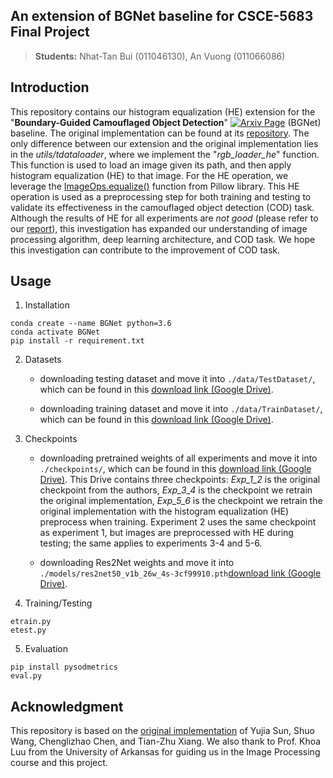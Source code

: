 ## An extension of BGNet baseline for CSCE-5683 Final Project

> **Students:**
> Nhat-Tan Bui (011046130),
> An Vuong (011066086)

## Introduction

This repository contains our histogram equalization (HE) extension for the "**Boundary-Guided Camouflaged Object Detection**" [![Arxiv Page](https://img.shields.io/badge/Arxiv-2207.00794-red?style=flat-square)](https://arxiv.org/abs/2207.00794) (BGNet)  baseline.
The original implementation can be found at its <a href="https://github.com/thograce/BGNet">repository</a>. The only difference between our extension and the original implementation lies in the _utils/tdataloader_, where we implement the "_rgb_loader_he_" function. This function is used to load an image given its path, and then apply histogram equalization (HE) to that image.
For the HE operation, we leverage the <a href="https://pillow.readthedocs.io/en/stable/reference/ImageOps.html#PIL.ImageOps.equalize">ImageOps.equalize()</a> function from Pillow library.
This HE operation is used as a preprocessing step for both training and testing to validate its effectiveness in the camouflaged object detection (COD) task.
Although the results of HE for all experiments are _not good_ (please refer to our <a href="https://drive.google.com/file/d/1B0F7tw3KGfTEHRxgP7YsH_hF647iHW1O/view?usp=sharing">report</a>), this investigation has expanded our understanding of image processing algorithm, deep learning
architecture, and COD task. We hope this investigation can contribute to the improvement of COD task.

## Usage

1. Installation

```
conda create --name BGNet python=3.6
conda activate BGNet
pip install -r requirement.txt
```

2. Datasets

    + downloading testing dataset and move it into `./data/TestDataset/`, 
    which can be found in this [download link (Google Drive)](https://drive.google.com/file/d/1SLRB5Wg1Hdy7CQ74s3mTQ3ChhjFRSFdZ/view?usp=sharing).
    
    + downloading training dataset and move it into `./data/TrainDataset/`, 
    which can be found in this [download link (Google Drive)](https://drive.google.com/file/d/1Kifp7I0n9dlWKXXNIbN7kgyokoRY4Yz7/view?usp=sharing).

3. Checkpoints
    
    + downloading pretrained weights of all experiments and move it into `./checkpoints/`, 
    which can be found in this [download link (Google Drive)](https://drive.google.com/drive/folders/18C9rtogy8caXHfDNaRtcqp9vpDq7bysd?usp=drive_link).
    This Drive contains three checkpoints: _Exp_1_2_ is the original checkpoint from the authors, _Exp_3_4_ is the checkpoint we retrain the original implementation, _Exp_5_6_ is the checkpoint we
    retrain the original implementation with the histogram equalization (HE) preprocess when training. Experiment 2 uses the same checkpoint as experiment 1, but images are preprocessed with HE during testing; the same applies to experiments 3-4 and 5-6.
    
    + downloading Res2Net weights and move it into `./models/res2net50_v1b_26w_4s-3cf99910.pth`[download link (Google Drive)](https://drive.google.com/file/d/1_1N-cx1UpRQo7Ybsjno1PAg4KE1T9e5J/view?usp=sharing).
      
4. Training/Testing
```
etrain.py
etest.py
```

5. Evaluation
```
pip install pysodmetrics
eval.py
```

## Acknowledgment

This repository is based on the <a href="https://github.com/thograce/BGNet">original implementation</a> of Yujia Sun, Shuo Wang, Chenglizhao Chen, and Tian-Zhu Xiang. We also thank to Prof. Khoa Luu from the University of Arkansas for guiding us in the Image Processing course and this project.
